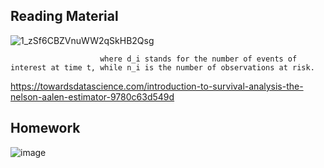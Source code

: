 ## Reading Material
![1_zSf6CBZVnuWW2qSkHB2Qsg](https://user-images.githubusercontent.com/70502261/201667728-44bfbd8c-5c9d-4305-b34c-057254b493c4.png)

                        where d_i stands for the number of events of interest at time t, while n_i is the number of observations at risk.

https://towardsdatascience.com/introduction-to-survival-analysis-the-nelson-aalen-estimator-9780c63d549d


## Homework
![image](https://user-images.githubusercontent.com/70502261/201664949-45130868-9c4e-4741-9d60-6d42a17d00ce.png)

